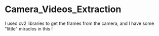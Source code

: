 # Camera_Videos_Extraction
I used cv2 libraries to get the frames from the camera, and I have some "little" miracles in this !
